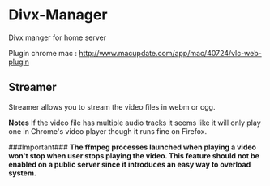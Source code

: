 Divx-Manager
============

Divx manger for home server

Plugin chrome mac : http://www.macupdate.com/app/mac/40724/vlc-web-plugin


Streamer
--------

Streamer allows you to stream the video files in webm or ogg.

**Notes**
If the video file has multiple audio tracks it seems like it will only play one in Chrome's video player though it runs fine on Firefox.

###Important###
**The ffmpeg processes launched when playing a video won't stop when user stops playing the video.
This feature should not be enabled on a public server since it introduces an easy way to overload system.**


